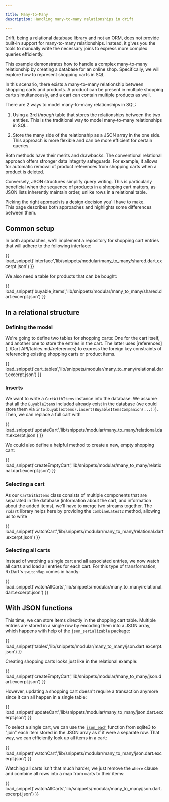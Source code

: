 ```yaml
---

title: Many-to-Many
description: Handling many-to-many relationships in drift

---
```



Drift, being a relational database library and not an ORM, does not provide built-in support for many-to-many relationships. Instead, it gives you the tools to manually write the necessary joins to express more complex queries efficiently.

This example demonstrates how to handle a complex many-to-many relationship by creating a database for an online shop. Specifically, we will explore how to represent shopping carts in SQL.

In this scenario, there exists a many-to-many relationship between shopping carts and products. A product can be present in multiple shopping carts simultaneously, and a cart can contain multiple products as well.


There are 2 ways to model many-to-many relationships in SQL:

1. Using a 3rd *through* table that stores the relationships between the two entities.
   This is the traditional way to model many-to-many relationships in SQL.

2. Store the many side of the relationship as a JSON array in the one side.
   This approach is more flexible and can be more efficient for certain queries.

Both methods have their merits and drawbacks. The conventional relational approach offers stronger data integrity safeguards. For example, it allows for automatic removal of product references from shopping carts when a product is deleted.  

Conversely, JSON structures simplify query writing. This is particularly beneficial when the sequence of products in a shopping cart matters, as JSON lists inherently maintain order, unlike rows in a relational table.

Picking the right approach is a design decision you'll have to make.   
This page describes both approaches and highlights some differences between them.

## Common setup

In both approaches, we'll implement a repository for shopping cart entries that
will adhere to the following interface:

{{ load_snippet('interface','lib/snippets/modular/many_to_many/shared.dart.excerpt.json') }}

We also need a table for products that can be bought:

{{ load_snippet('buyable_items','lib/snippets/modular/many_to_many/shared.dart.excerpt.json') }}

## In a relational structure

### Defining the model

We're going to define two tables for shopping carts: One for the cart
itself, and another one to store the entries in the cart.
The latter uses [references](../Dart API/tables.md#references)
to express the foreign key constraints of referencing existing shopping
carts or product items.

{{ load_snippet('cart_tables','lib/snippets/modular/many_to_many/relational.dart.excerpt.json') }}

### Inserts
We want to write a `CartWithItems` instance into the database. We assume that
all the `BuyableItem`s included already exist in the database (we could store
them via `into(buyableItems).insert(BuyableItemsCompanion(...))`). Then,
we can replace a full cart with

{{ load_snippet('updateCart','lib/snippets/modular/many_to_many/relational.dart.excerpt.json') }}

We could also define a helpful method to create a new, empty shopping cart:

{{ load_snippet('createEmptyCart','lib/snippets/modular/many_to_many/relational.dart.excerpt.json') }}

### Selecting a cart
As our `CartWithItems` class consists of multiple components that are separated in the
database (information about the cart, and information about the added items), we'll have
to merge two streams together. The `rxdart` library helps here by providing the
`combineLatest2` method, allowing us to write

{{ load_snippet('watchCart','lib/snippets/modular/many_to_many/relational.dart.excerpt.json') }}

### Selecting all carts
Instead of watching a single cart and all associated entries, we
now watch all carts and load all entries for each cart. For this
type of transformation, RxDart's `switchMap` comes in handy:

{{ load_snippet('watchAllCarts','lib/snippets/modular/many_to_many/relational.dart.excerpt.json') }}

## With JSON functions

This time, we can store items directly in the shopping cart table. Multiple
entries are stored in a single row by encoding them into a JSON array, which
happens with help of the `json_serializable` package:



{{ load_snippet('tables','lib/snippets/modular/many_to_many/json.dart.excerpt.json') }}

Creating shopping carts looks just like in the relational example:

{{ load_snippet('createEmptyCart','lib/snippets/modular/many_to_many/json.dart.excerpt.json') }}

However, updating a shopping cart doesn't require a transaction anymore since it can all happen
in a single table:

{{ load_snippet('updateCart','lib/snippets/modular/many_to_many/json.dart.excerpt.json') }}

To select a single cart, we can use the [`json_each`](https://sqlite.org/json1.html#jeach)
function from sqlite3 to "join" each item stored in the JSON array as if it were a separate
row. That way, we can efficiently look up all items in a cart:

{{ load_snippet('watchCart','lib/snippets/modular/many_to_many/json.dart.excerpt.json') }}

Watching all carts isn't that much harder, we just remove the `where` clause and
combine all rows into a map from carts to their items:

{{ load_snippet('watchAllCarts','lib/snippets/modular/many_to_many/json.dart.excerpt.json') }}
